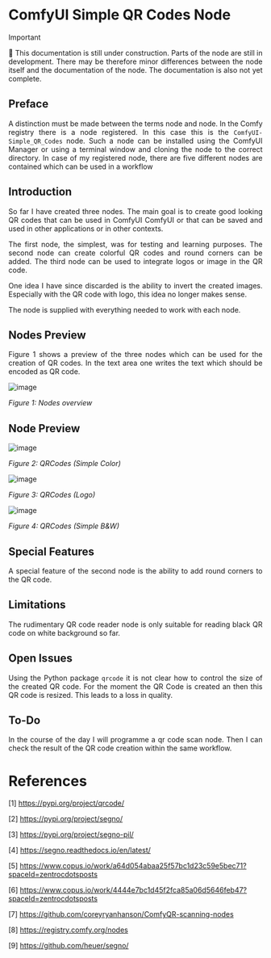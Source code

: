 # ComfyUI Simple QR Codes Node

> [!IMPORTANT]  
> <p align="justify">🚧 This documentation is still under construction.
> Parts of the node are still in development. There may be therefore
> minor differences between the node itself and the documentation of
> the node. The documentation is also not yet complete.</p>

## Preface

<p align="justify">A distinction must be made between the terms node
and node. In the Comfy registry there is a node registered. In this 
case this is the <code>ComfyUI-Simple_QR_Codes</code> node. Such a
node can be installed using the ComfyUI Manager or using a terminal
window and cloning the node to the correct directory. In case of my
registered node, there are five different nodes are contained which
can be used in a workflow</p>

## Introduction

<p align="justify">So far I have created three nodes. The main goal
is to create good looking QR codes that can be used in ComfyUI ComfyUI
or that can be saved and used in other applications or in other contexts.</p>

<p align="justify">The first node, the simplest, was for testing and
learning purposes. The second node can create colorful QR codes and
round corners can be added. The third node can be used to integrate
logos or image in the QR code.</p> 

<p align="justify">One idea I have since discarded is the ability to 
invert the created images. Especially with the QR code with logo, this
idea no longer makes sense.</p>

<p align="justify">The node is supplied with everything needed to work
with each node.</p>

## Nodes Preview

<p align="justify">Figure 1 shows a preview of the three nodes which
can be used for the creation of QR codes. In the text area one writes
the text which should be encoded as QR code.</p>

![image](https://github.com/user-attachments/assets/ddaeabac-883c-4677-b953-fc7be83f2900)

*Figure 1: Nodes overview* 

## Node Preview

![image](https://github.com/user-attachments/assets/d22611f0-8e74-4bd0-978c-0f51294ea01f)

*Figure 2: QRCodes (Simple Color)* 

![image](https://github.com/user-attachments/assets/9779b51c-9529-40c1-9f06-2d92c908dbae)

*Figure 3: QRCodes (Logo)* 

![image](https://github.com/user-attachments/assets/e06c0c9f-bd85-411e-9d8c-df3fe2de0203)

*Figure 4: QRCodes (Simple B&W)* 

## Special Features

<p align="justify">A special feature of the second node is the
ability to add round corners to the QR code.</p>

## Limitations

<p align="justify">The rudimentary QR code reader node is only
suitable for reading black QR code on white background so far.</p>

## Open Issues

<p align="justify">Using the Python package <code>qrcode</code> it
is not clear how to control the size of the created QR code. For the
moment the QR Code is created an then this QR code is resized. This
leads to a loss in quality.</p>

## To-Do

<p align="justify">In the course of the day I will programme a qr code
scan node. Then I can check the result of the QR code creation within
the same workflow.</p>

# References

[1] https://pypi.org/project/qrcode/

[2] https://pypi.org/project/segno/

[3] https://pypi.org/project/segno-pil/

[4] https://segno.readthedocs.io/en/latest/

[5] https://www.copus.io/work/a64d054abaa25f57bc1d23c59e5bec71?spaceId=zentrocdotsposts

[6] https://www.copus.io/work/4444e7bc1d45f2fca85a06d5646feb47?spaceId=zentrocdotsposts

[7] https://github.com/coreyryanhanson/ComfyQR-scanning-nodes

[8] https://registry.comfy.org/nodes

[9] https://github.com/heuer/segno/

